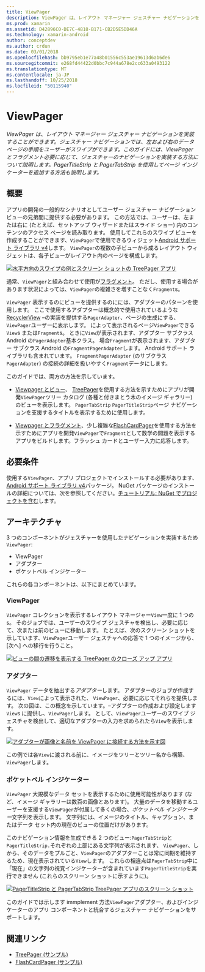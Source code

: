 ```yaml
---
title: ViewPager
description: ViewPager は、レイアウト マネージャー ジェスチャー ナビゲーションを実装することができます。 ジェスチャー ナビゲーションでは、左および右のデータ ページの手順をユーザーがスワイプができます。 このガイドには、ViewPager とフラグメント必要に応じて、ジェスチャーのナビゲーションを実装する方法について説明します。 PagerTitleStrip と PagerTabStrip を使用してページ インジケーターを追加する方法も説明します。
ms.prod: xamarin
ms.assetid: D42896C0-DE7C-4818-B171-CB2D5E5DD46A
ms.technology: xamarin-android
author: conceptdev
ms.author: crdun
ms.date: 03/01/2018
ms.openlocfilehash: bb9795eb1e77a48b01556c553ae19613d6ab6de6
ms.sourcegitcommit: e268fd44422d0bbc7c944a678e2cc633a0493122
ms.translationtype: MT
ms.contentlocale: ja-JP
ms.lasthandoff: 10/25/2018
ms.locfileid: "50115940"
---
```

# <a name="viewpager"></a>ViewPager

_ViewPager は、レイアウト マネージャー ジェスチャー ナビゲーションを実装することができます。ジェスチャー ナビゲーションでは、左および右のデータ ページの手順をユーザーがスワイプができます。このガイドには、ViewPager とフラグメント必要に応じて、ジェスチャーのナビゲーションを実装する方法について説明します。PagerTitleStrip と PagerTabStrip を使用してページ インジケーターを追加する方法も説明します。_

 
## <a name="overview"></a>概要

アプリの開発の一般的なシナリオとしてユーザー ジェスチャー ナビゲーション ビューの兄弟間に提供する必要があります。 この方法では、ユーザーは、左または右に (たとえば、セットアップ ウィザードまたはスライド ショー) 内のコンテンツのアクセス ページを読み取ります。 使用してこれらのスワイプ ビューを作成することができます、`ViewPager`で使用できるウィジェット[Android サポート ライブラリ v4](https://www.nuget.org/packages/Xamarin.Android.Support.v4/)します。 `ViewPager`の複数の子ビューから成るレイアウト ウィジェットは、各子ビューがレイアウト内のページを構成します。 

[![水平方向のスワイプの例とスクリーン ショットの TreePager アプリ](images/01-intro-sml.png)](images/01-intro.png#lightbox)

通常、`ViewPager`と組み合わせて使用が[フラグメント](https://developer.xamarin.com/guides/android/platform_features/fragments/)。 ただし、使用する場合があります状況によっては、`ViewPager`の複雑さを増すことなく`Fragment`s。

`ViewPager` 表示するのにビューを提供するのにには、アダプターのパターンを使用します。 ここで使用するアダプターは概念的で使用されているような[RecyclerView](~/android/user-interface/layouts/recycler-view/index.md) &ndash;の実装を提供する`PagerAdapter`、ページの生成にする、`ViewPager`ユーザーに表示します。 によって表示されるページ`ViewPager`できる`View`s または`Fragment`s。 ときに`View`が表示されます、アダプター サブクラス Android の`PagerAdapter`基本クラス。 場合`Fragment`が表示されます、アダプター サブクラス Android の`FragmentPagerAdapter`します。 Android サポート ライブラリも含まれています。 `FragmentPagerAdapter` (のサブクラス`PagerAdapter`) の接続の詳細を扱いやすく`Fragment`データにします。 

このガイドでは、両方の方法を示しています。 

-   [Viewpager とビュー](~/android/user-interface/controls/view-pager/viewpager-and-views.md)、 [TreePager](https://developer.xamarin.com/samples/monodroid/UserInterface/TreePager/)を使用する方法を示すためにアプリが開発`ViewPager`ツリー カタログ (各種と付きまとう木のイメージ ギャラリー) のビューを表示します。 
    `PagerTabStrip`  `PagerTitleStrip`ページ ナビゲーションを支援するタイトルを表示するために使用します。

-   [Viewpager とフラグメント](~/android/user-interface/controls/view-pager/viewpager-and-fragments.md)、少し複雑な[FlashCardPager](https://developer.xamarin.com/samples/monodroid/UserInterface/TreePager/)を使用する方法を示すためにアプリを開発`ViewPager`で`Fragment`として数学の問題を表示するアプリをビルドします。フラッシュ カードとユーザー入力に応答します。 


## <a name="requirements"></a>必要条件

使用する`ViewPager`、アプリ プロジェクトでインストールする必要があります、 [Android サポート ライブラリ v4](https://www.nuget.org/packages/Xamarin.Android.Support.v4/)パッケージ。 NuGet パッケージのインストールの詳細については、次を参照してください。[チュートリアル: NuGet でプロジェクトを含む](https://docs.microsoft.com/visualstudio/mac/nuget-walkthrough)します。 

 
## <a name="architecture"></a>アーキテクチャ

3 つのコンポーネントがジェスチャーを使用したナビゲーションを実装するため`ViewPager`:

-   ViewPager
-   アダプター
-   ポケットベル インジケーター

これらの各コンポーネントは、以下にまとめています。



### <a name="viewpager"></a>ViewPager

`ViewPager` コレクションを表示するレイアウト マネージャー`View`一度に 1 つの s。 そのジョブでは、ユーザーのスワイプ ジェスチャを検出し、必要に応じて、次または前のビューに移動します。 たとえば、次のスクリーン ショットを示しています、`ViewPager`ユーザー ジェスチャへの応答で 1 つのイメージから、[次へ] への移行を行うこと。 

[![ビューの間の遷移を表示する TreePager のクローズ アップ アプリ](images/02-transition-sml.png)](images/02-transition.png#lightbox)


### <a name="adapter"></a>アダプター

`ViewPager` データを抽出する*アダプター*します。 アダプターのジョブが作成するには、`View`によって表示された、 `ViewPager`、必要に応じてそれらを提供します。 次の図は、この概念を示しています。&ndash;アダプターの作成および設定します`View`s に提供し、`ViewPager`します。 として、`ViewPager`ユーザーのスワイプ ジェスチャを検出して、適切なアダプターの入力を求められたら`View`を表示します。 

[![アダプターが画像と名前を ViewPager に接続する方法を示す図](images/03-adapter-sml.png)](images/03-adapter.png#lightbox)

この例では各`View`に渡される前に、イメージをツリーとツリー名から構築、`ViewPager`します。 



### <a name="pager-indicator"></a>ポケットベル インジケーター

`ViewPager` 大規模なデータ セットを表示するために使用可能性があります (など、イメージ ギャラリーは数百の画像とあります)。 大量のデータを移動するユーザーを支援する`ViewPager`が付属して多くの場合、*ポケットベル インジケーター*文字列を表示します。 文字列には、イメージのタイトル、キャプション、またはデータ セット内の現在のビューの位置だけがあります。 

このナビゲーション情報を生成できる 2 つのビュー:`PagerTabStrip`と`PagerTitleStrip.`それぞれの上部にある文字列が表示されます、 `ViewPager`、しから、そのデータをプルごと、`ViewPager`のアダプターことは常に同期を維持するため、現在表示されている`View`します。 これらの相違点は`PagerTabStrip`中に「現在」の文字列の視覚インジケーターが含まれています`PagerTitleStrip`を実行できません (これらのスクリーン ショットに示すように)。 

[![PagerTitleStrip と PagerTabStrip TreePager アプリのスクリーン ショット](images/04-comparison-sml.png)](images/04-comparison.png#lightbox)

このガイドでは示します immplement 方法`ViewPager`アダプター、およびインジケーターのアプリ コンポーネントと統合するジェスチャー ナビゲーションをサポートします。 



## <a name="related-links"></a>関連リンク

- [TreePager (サンプル)](https://developer.xamarin.com/samples/monodroid/UserInterface/TreePager)
- [FlashCardPager (サンプル)](https://developer.xamarin.com/samples/monodroid/UserInterface/FlashCardPager)
